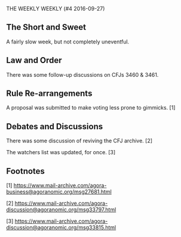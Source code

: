 THE WEEKLY WEEKLY (#4 2016-09-27)

The Short and Sweet
-------------------

A fairly slow week, but not completely uneventful.

Law and Order
-------------

There was some follow-up discussions on CFJs 3460 & 3461.

Rule Re-arrangements
--------------------

A proposal was submitted to make voting less prone to gimmicks. [1]

Debates and Discussions
-----------------------

There was some discussion of reviving the CFJ archive. [2]

The watchers list was updated, for once. [3]

Footnotes
---------

[1] https://www.mail-archive.com/agora-business@agoranomic.org/msg27681.html

[2] https://www.mail-archive.com/agora-discussion@agoranomic.org/msg33797.html

[3] https://www.mail-archive.com/agora-discussion@agoranomic.org/msg33815.html
